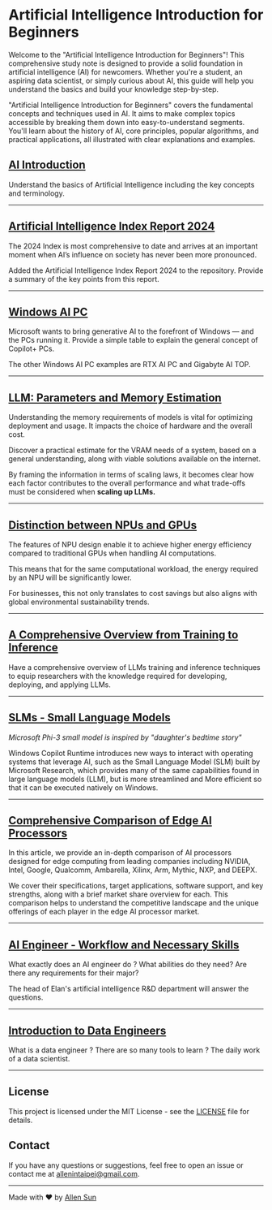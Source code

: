 # Artificial Intelligence Introduction for Beginners

Welcome to the "Artificial Intelligence Introduction for Beginners"! This comprehensive study note is designed to provide a solid foundation in artificial intelligence (AI) for newcomers. Whether you're a student, an aspiring data scientist, or simply curious about AI, this guide will help you understand the basics and build your knowledge step-by-step.

"Artificial Intelligence Introduction for Beginners" covers the fundamental concepts and techniques used in AI. It aims to make complex topics accessible by breaking them down into easy-to-understand segments. You'll learn about the history of AI, core principles, popular algorithms, and practical applications, all illustrated with clear explanations and examples.

## [AI Introduction](https://github.com/AlleninTaipei/Artificial-Intelligence-Introduction-for-Beginners/blob/main/AI%20Introduction.md)

Understand the basics of Artificial Intelligence including the key concepts and terminology.

---

## [Artificial Intelligence Index Report 2024](https://github.com/AlleninTaipei/Artificial-Intelligence-Introduction-for-Beginners/blob/main/Artificial%20Intelligence%20Index%20Report%202024.md)

The 2024 Index is most comprehensive to date and arrives at an important moment when AI’s influence on society has never been more pronounced.

Added the Artificial Intelligence Index Report 2024 to the repository. Provide a summary of the key points from this report.

---

## [Windows AI PC](https://github.com/AlleninTaipei/Artificial-Intelligence-Introduction-for-Beginners/blob/main/Windows%20AI%20PC.md)

Microsoft wants to bring generative AI to the forefront of Windows — and the PCs running it.
Provide a simple table to explain the general concept of Copilot+ PCs.

The other Windows AI PC examples are RTX AI PC and Gigabyte AI TOP.

---

## [LLM: Parameters and Memory Estimation](https://github.com/AlleninTaipei/Artificial-Intelligence-Introduction-for-Beginners/blob/main/LLM%20Parameters%20and%20Memory%20Estimation.md)

Understanding the memory requirements of models is vital for optimizing deployment and usage. It impacts the choice of hardware and the overall cost.

Discover a practical estimate for the VRAM needs of a system, based on a general understanding, along with viable solutions available on the internet.

By framing the information in terms of scaling laws, it becomes clear how each factor contributes to the overall performance and what trade-offs must be considered when **scaling up LLMs.**

---

## [Distinction between NPUs and GPUs](https://github.com/AlleninTaipei/Artificial-Intelligence-Introduction-for-Beginners/blob/main/Distinction%20between%20NPUs%20and%20GPUs.md#distinction-between-npus-and-gpus)

The features of NPU design enable it to achieve higher energy efficiency compared to traditional GPUs when handling AI computations. 

This means that for the same computational workload, the energy required by an NPU will be significantly lower. 

For businesses, this not only translates to cost savings but also aligns with global environmental sustainability trends.

---

## [A Comprehensive Overview from Training to Inference](https://github.com/AlleninTaipei/Artificial-Intelligence-Introduction-for-Beginners/blob/main/A%20Comprehensive%20Overview%20from%20Training%20to%20Inference.md)

Have a comprehensive overview of LLMs training and inference techniques to equip researchers with the knowledge required for developing, deploying, and applying LLMs.

---

## [SLMs - Small Language Models ](https://github.com/AlleninTaipei/Artificial-Intelligence-Introduction-for-Beginners/blob/main/SLMs%20-%20Small%20Language%20Models%20.md)

*Microsoft Phi-3 small model is inspired by "daughter's bedtime story"*

Windows Copilot Runtime introduces new ways to interact with operating systems that leverage AI, such as the Small Language Model (SLM) built by Microsoft Research, which provides many of the same capabilities found in large language models (LLM), but is more streamlined and More efficient so that it can be executed natively on Windows.

---

## [Comprehensive Comparison of Edge AI Processors](https://github.com/AlleninTaipei/Artificial-Intelligence-Introduction-for-Beginners/blob/main/Comprehensive%20Comparison%20of%20Edge%20AI%20Processors.md)

In this article, we provide an in-depth comparison of AI processors designed for edge computing from leading companies including NVIDIA, Intel, Google, Qualcomm, Ambarella, Xilinx, Arm, Mythic, NXP, and DEEPX.

We cover their specifications, target applications, software support, and key strengths, along with a brief market share overview for each. This comparison helps to understand the competitive landscape and the unique offerings of each player in the edge AI processor market.

---

## [AI Engineer - Workflow and Necessary Skills](https://github.com/AlleninTaipei/Artificial-Intelligence-Introduction-for-Beginners/blob/main/AI%20Engineer%20-%20%20Workflow%20and%20Necessary%20Skills.md)

What exactly does an AI engineer do ? What abilities do they need?
Are there any requirements for their major?

The head of Elan's artificial intelligence R&D department will answer the questions.

---

## [Introduction to Data Engineers](https://github.com/AlleninTaipei/Artificial-Intelligence-Introduction-for-Beginners/blob/main/Introduction%20to%20Data%20Engineers.md)

What is a data engineer ? There are so many tools to learn ?
The daily work of a data scientist.

---

## License

This project is licensed under the MIT License - see the [LICENSE](LICENSE) file for details.

## Contact

If you have any questions or suggestions, feel free to open an issue or contact me at [allenintaipei@gmail.com](mailto:allnintapei@gmil.com).

---

Made with ❤️ by [Allen Sun](https://github.com/allenintaipei)
